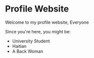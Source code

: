 # Profile Website

Welcome to my profile website, Everyone
<!-- enter your target audience after the comma above -->

Since you're here, you might be: 
- University Student
- Haitian
- A Back Woman

